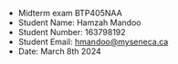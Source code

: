 - Midterm exam BTP405NAA
- Student Name: Hamzah Mandoo
- Student Number: 163798192
- Student Email: hmandoo@myseneca.ca
- Date: March 8th 2024